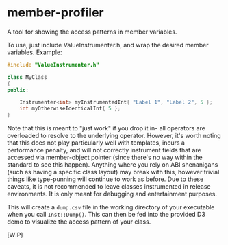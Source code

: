 # member-profiler
A tool for showing the access patterns in member variables.

To use, just include ValueInstrumenter.h, and wrap the desired member variables.
Example:

```cpp
#include "ValueInstrumenter.h"

class MyClass
{
public:

	Instrumenter<int> myInstrumentedInt{ "Label 1", "Label 2", 5 };
	int myOtherwiseIdenticalInt{ 5 };
}

```

Note that this is meant to "just work" if you drop it in- all operators are overloaded to resolve to the underlying operator. However, it's worth noting that this does not play particularly well with templates, incurs a performance penalty, and will not correctly instrument fields that are accessed via member-object pointer (since there's no way within the standard to see this happen).
Anything where you rely on ABI shenanigans (such as having a specific class layout) may break with this, however trivial things like type-punning will continue to work as before.
Due to these caveats, it is not recommended to leave classes instrumented in release environments. It is only meant for debugging and entertainment purposes.

This will create a `dump.csv` file in the working directory of your executable when you call `Inst::Dump()`. This can then be fed into the provided D3 demo to visualize the access pattern of your class.

[WIP]


